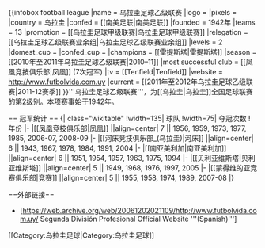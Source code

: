 {{infobox football league
|name = 乌拉圭足球乙级联赛
|logo = 
|pixels =
|country = 乌拉圭
|confed = [[南美足联|南美足联]]
|founded = 1942年
|teams = 13
|promotion = [[乌拉圭足球甲级联赛|乌拉圭足球甲级联赛]]
|relegation = [[乌拉圭足球乙级联赛业余组|乌拉圭足球乙级联赛业余组]]
|levels = 2 
|domest_cup = 
|confed_cup = 
|champions = [[雷提斯塔|雷提斯塔]] 
|season = [[2010年至2011年乌拉圭足球乙级联赛|2010–11]]
|most successful club = [[凤凰竞技俱乐部|凤凰]] (7次冠军)
|tv = [[Tenfield|Tenfield]]
|website = http://www.futbolvida.com.uy
|current = [[2011年至2012年乌拉圭足球乙级联赛|2011-12赛季]]
}}'''乌拉圭足球乙级联赛'''，为[[乌拉圭|乌拉圭]]全国足球联赛的第2级别。本项赛事始于1942年。

== 冠军统计 ==
{| class="wikitable"
!width=135| 球队
!width=75| 夺冠次数
! 年份
|-
|[[凤凰竞技俱乐部|凤凰]] ||align=center| 7 || 1956, 1959, 1973, 1977, 1985, 2006-07, 2008-09 
|-
|[[河床竞技俱乐部_(乌拉圭)|河床]] ||align=center| 6 || 1943, 1967, 1978, 1984, 1991, 2004
|-
|[[南亚美利加|南亚美利加]] ||align=center| 6 || 1951, 1954, 1957, 1963, 1975, 1994
|-
|[[贝利亚维斯塔|贝利亚维斯塔]] ||align=center| 5 || 1949, 1968, 1976, 1997, 2005
|-
|[[蒙得维的亚竞赛俱乐部|竞赛]] ||align=center| 5 || 1955, 1958, 1974, 1989, 2007-08
|}

==外部链接==
* [https://web.archive.org/web/20061202021109/http://www.futbolvida.com.uy/ Segunda División Profesional Official Website '''(Spanish)''']

[[Category:乌拉圭足球|Category:乌拉圭足球]]
